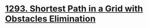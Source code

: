 # [1293. Shortest Path in a Grid with Obstacles Elimination](https://leetcode.com/problems/shortest-path-in-a-grid-with-obstacles-elimination/)

